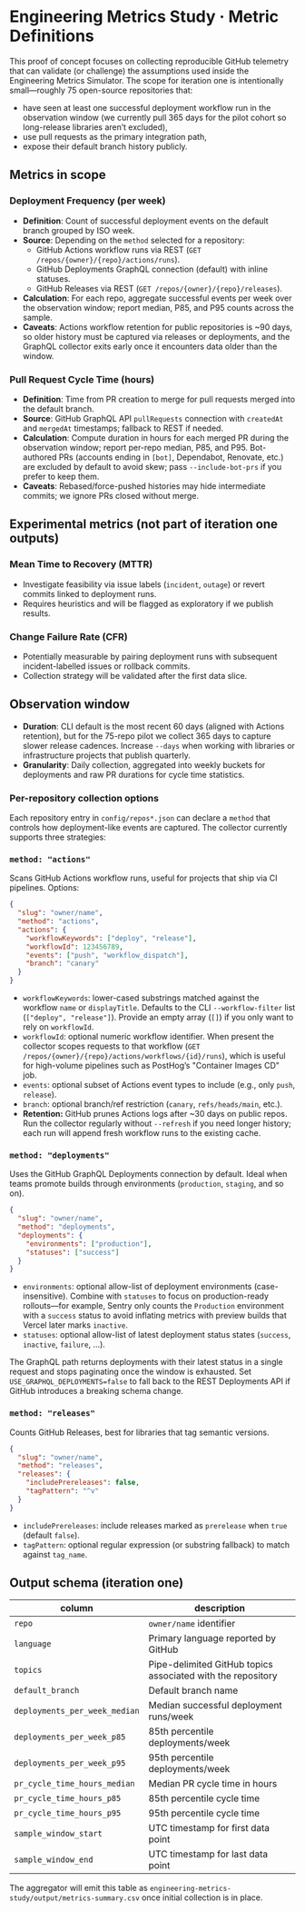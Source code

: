 # Engineering Metrics Study · Metric Definitions

This proof of concept focuses on collecting reproducible GitHub telemetry that can validate (or challenge) the assumptions used inside the Engineering Metrics Simulator. The scope for iteration one is intentionally small—roughly 75 open-source repositories that:

- have seen at least one successful deployment workflow run in the observation window (we currently pull 365 days for the pilot cohort so long-release libraries aren’t excluded),
- use pull requests as the primary integration path,
- expose their default branch history publicly.

## Metrics in scope

### Deployment Frequency (per week)
- **Definition**: Count of successful deployment events on the default branch grouped by ISO week.
- **Source**: Depending on the `method` selected for a repository:
  - GitHub Actions workflow runs via REST (`GET /repos/{owner}/{repo}/actions/runs`).
  - GitHub Deployments GraphQL connection (default) with inline statuses.
  - GitHub Releases via REST (`GET /repos/{owner}/{repo}/releases`).
- **Calculation**: For each repo, aggregate successful events per week over the observation window; report median, P85, and P95 counts across the sample.
- **Caveats**: Actions workflow retention for public repositories is ~90 days, so older history must be captured via releases or deployments, and the GraphQL collector exits early once it encounters data older than the window.

### Pull Request Cycle Time (hours)
- **Definition**: Time from PR creation to merge for pull requests merged into the default branch.
- **Source**: GitHub GraphQL API `pullRequests` connection with `createdAt` and `mergedAt` timestamps; fallback to REST if needed.
- **Calculation**: Compute duration in hours for each merged PR during the observation window; report per-repo median, P85, and P95. Bot-authored PRs (accounts ending in `[bot]`, Dependabot, Renovate, etc.) are excluded by default to avoid skew; pass `--include-bot-prs` if you prefer to keep them.
- **Caveats**: Rebased/force-pushed histories may hide intermediate commits; we ignore PRs closed without merge.

## Experimental metrics (not part of iteration one outputs)

### Mean Time to Recovery (MTTR)
- Investigate feasibility via issue labels (`incident`, `outage`) or revert commits linked to deployment runs.
- Requires heuristics and will be flagged as exploratory if we publish results.

### Change Failure Rate (CFR)
- Potentially measurable by pairing deployment runs with subsequent incident-labelled issues or rollback commits.
- Collection strategy will be validated after the first data slice.

## Observation window
- **Duration**: CLI default is the most recent 60 days (aligned with Actions retention), but for the 75-repo pilot we collect 365 days to capture slower release cadences. Increase `--days` when working with libraries or infrastructure projects that publish quarterly.
- **Granularity**: Daily collection, aggregated into weekly buckets for deployments and raw PR durations for cycle time statistics.

### Per-repository collection options

Each repository entry in `config/repos*.json` can declare a `method` that controls how deployment-like events are captured. The collector currently supports three strategies:

### `method: "actions"`

Scans GitHub Actions workflow runs, useful for projects that ship via CI pipelines. Options:

```json
{
  "slug": "owner/name",
  "method": "actions",
  "actions": {
    "workflowKeywords": ["deploy", "release"],
    "workflowId": 123456789,
    "events": ["push", "workflow_dispatch"],
    "branch": "canary"
  }
}
```

- `workflowKeywords`: lower-cased substrings matched against the workflow `name` or `displayTitle`. Defaults to the CLI `--workflow-filter` list (`["deploy", "release"]`). Provide an empty array (`[]`) if you only want to rely on `workflowId`.
- `workflowId`: optional numeric workflow identifier. When present the collector scopes requests to that workflow (`GET /repos/{owner}/{repo}/actions/workflows/{id}/runs`), which is useful for high-volume pipelines such as PostHog’s "Container Images CD" job.
- `events`: optional subset of Actions event types to include (e.g., only `push`, `release`).
- `branch`: optional branch/ref restriction (`canary`, `refs/heads/main`, etc.).
- **Retention:** GitHub prunes Actions logs after ~30 days on public repos. Run the collector regularly without `--refresh` if you need longer history; each run will append fresh workflow runs to the existing cache.

### `method: "deployments"`

Uses the GitHub GraphQL Deployments connection by default. Ideal when teams promote builds through environments (`production`, `staging`, and so on).

```json
{
  "slug": "owner/name",
  "method": "deployments",
  "deployments": {
    "environments": ["production"],
    "statuses": ["success"]
  }
}
```

- `environments`: optional allow-list of deployment environments (case-insensitive). Combine with `statuses` to focus on production-ready rollouts—for example, Sentry only counts the `Production` environment with a `success` status to avoid inflating metrics with preview builds that Vercel later marks `inactive`.
- `statuses`: optional allow-list of latest deployment status states (`success`, `inactive`, `failure`, ...).

The GraphQL path returns deployments with their latest status in a single request and stops paginating once the window is exhausted. Set `USE_GRAPHQL_DEPLOYMENTS=false` to fall back to the REST Deployments API if GitHub introduces a breaking schema change.

### `method: "releases"`

Counts GitHub Releases, best for libraries that tag semantic versions.

```json
{
  "slug": "owner/name",
  "method": "releases",
  "releases": {
    "includePrereleases": false,
    "tagPattern": "^v"
  }
}
```

- `includePrereleases`: include releases marked as `prerelease` when `true` (default `false`).
- `tagPattern`: optional regular expression (or substring fallback) to match against `tag_name`.

## Output schema (iteration one)

| column | description |
| --- | --- |
| `repo` | `owner/name` identifier |
| `language` | Primary language reported by GitHub |
| `topics` | Pipe-delimited GitHub topics associated with the repository |
| `default_branch` | Default branch name |
| `deployments_per_week_median` | Median successful deployment runs/week |
| `deployments_per_week_p85` | 85th percentile deployments/week |
| `deployments_per_week_p95` | 95th percentile deployments/week |
| `pr_cycle_time_hours_median` | Median PR cycle time in hours |
| `pr_cycle_time_hours_p85` | 85th percentile cycle time |
| `pr_cycle_time_hours_p95` | 95th percentile cycle time |
| `sample_window_start` | UTC timestamp for first data point |
| `sample_window_end` | UTC timestamp for last data point |

The aggregator will emit this table as `engineering-metrics-study/output/metrics-summary.csv` once initial collection is in place.
